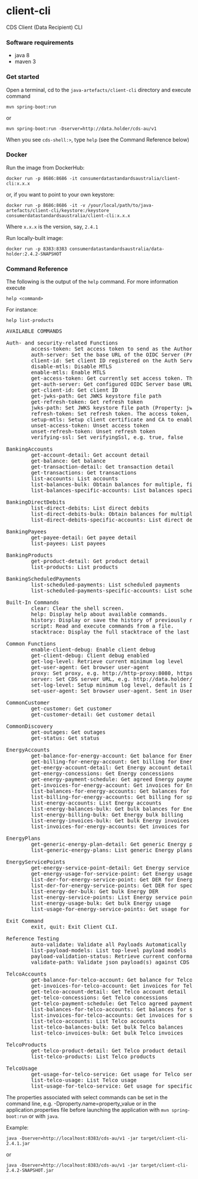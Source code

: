 # client-cli

CDS Client (Data Recipient) CLI

### Software requirements

* java 8
* maven 3

### Get started

Open a terminal, cd to the `java-artefacts/client-cli` directory and execute command

    mvn spring-boot:run

or

    mvn spring-boot:run -Dserver=http://data.holder/cds-au/v1

When you see `cds-shell:>`, type `help` (see the Command Reference below)

### Docker

Run the image from DockerHub:

    docker run -p 8686:8686 -it consumerdatastandardsaustralia/client-cli:x.x.x

or, if you want to point to your own keystore:

    docker run -p 8686:8686 -it -v /your/local/path/to/java-artefacts/client-cli/keystore:/keystore consumerdatastandardsaustralia/client-cli:x.x.x
    
Where `x.x.x` is the version, say, `2.4.1`

Run locally-built image:

    docker run -p 8383:8383 consumerdatastandardsaustralia/data-holder:2.4.2-SNAPSHOT

### Command Reference

The following is the output of the `help` command.
For more information execute

    help <command>
    
For instance:

    help list-products

<pre>
AVAILABLE COMMANDS

Auth- and security-related Functions
        access-token: Set access token to send as the Authorization: Bearer header (Property: access.token)
        auth-server: Set the base URL of the OIDC Server (Property: auth.server)
        client-id: Set client ID registered on the Auth Server (Property: client.id)
        disable-mtls: Disable MTLS
        enable-mtls: Enable MTLS
        get-access-token: Get currently set access token. The refresh token flow can update access token.
        get-auth-server: Get configured OIDC Server base URL
        get-client-id: Get client ID
        get-jwks-path: Get JWKS keystore file path
        get-refresh-token: Get refresh token
        jwks-path: Set JWKS keystore file path (Property: jwks.path)
        refresh-token: Set refresh token. The access token, if set and valid, takes precedence. (Property: refresh.token)
        setup-mtls: Setup client certificate and CA to enable MTLS connection to the server
        unset-access-token: Unset access token
        unset-refresh-token: Unset refresh token
        verifying-ssl: Set verifyingSsl, e.g. true, false

BankingAccounts
        get-account-detail: Get account detail
        get-balance: Get balance
        get-transaction-detail: Get transaction detail
        get-transactions: Get transactions
        list-accounts: List accounts
        list-balances-bulk: Obtain balances for multiple, filtered accounts
        list-balances-specific-accounts: List balances specific accounts

BankingDirectDebits
        list-direct-debits: List direct debits
        list-direct-debits-bulk: Obtain balances for multiple, filtered accounts
        list-direct-debits-specific-accounts: List direct debits specific accounts

BankingPayees
        get-payee-detail: Get payee detail
        list-payees: List payees

BankingProducts
        get-product-detail: Get product detail
        list-products: List products

BankingScheduledPayments
        list-scheduled-payments: List scheduled payments
        list-scheduled-payments-specific-accounts: List scheduled payments specific accounts

Built-In Commands
        clear: Clear the shell screen.
        help: Display help about available commands.
        history: Display or save the history of previously run commands
        script: Read and execute commands from a file.
        stacktrace: Display the full stacktrace of the last error.

Common Functions
        enable-client-debug: Enable client debug
        get-client-debug: Client debug enabled
        get-log-level: Retrieve current minimum log level
        get-user-agent: Get browser user-agent
        proxy: Set proxy, e.g. http://http-proxy:8080, https://https-proxy:8443, socks://socks-proxy:5050, none (Property: proxy)
        server: Set CDS server URL, e.g. http://data.holder/cds-au/v1 (Property: server)
        set-log-level: Setup minimum log level, default is INFO
        set-user-agent: Set browser user-agent. Sent in User-Agent and x-cds-client-headers HTTP headers. Default is Client CLI (Property: user.agent)

CommonCustomer
        get-customer: Get customer
        get-customer-detail: Get customer detail

CommonDiscovery
        get-outages: Get outages
        get-status: Get status

EnergyAccounts
        get-balance-for-energy-account: Get balance for Energy account
        get-billing-for-energy-account: Get billing for Energy account
        get-energy-account-detail: Get Energy account detail
        get-energy-concessions: Get Energy concessions
        get-energy-payment-schedule: Get agreed Energy payment schedule
        get-invoices-for-energy-account: Get invoices for Energy account
        list-balances-for-energy-accounts: Get balances for specific Energy accounts
        list-billing-for-energy-accounts: Get billing for specific Energy accounts
        list-energy-accounts: List Energy accounts
        list-energy-balances-bulk: Get bulk balances for Energy
        list-energy-billing-bulk: Get Energy bulk billing
        list-energy-invoices-bulk: Get bulk Energy invoices
        list-invoices-for-energy-accounts: Get invoices for specific Energy accounts

EnergyPlans
        get-generic-energy-plan-detail: Get generic Energy plan detail
        list-generic-energy-plans: List generic Energy plans

EnergyServicePoints
        get-energy-service-point-detail: Get Energy service point detail
        get-energy-usage-for-service-point: Get Energy usage for service point
        list-der-for-energy-service-point: Get DER for Energy service point
        list-der-for-energy-service-points: Get DER for specific Energy service points
        list-energy-der-bulk: Get bulk Energy DER
        list-energy-service-points: List Energy service points
        list-energy-usage-bulk: Get bulk Energy usage
        list-usage-for-energy-service-points: Get usage for specific Energy service points

Exit Command
        exit, quit: Exit Client CLI.

Reference Testing
        auto-validate: Validate all Payloads Automatically
        list-payload-models: List top-level payload models
        payload-validation-status: Retrieve current conformance check status
        validate-path: Validate json payload(s) against CDS

TelcoAccounts
        get-balance-for-telco-account: Get balance for Telco account
        get-invoices-for-telco-account: Get invoices for Telco account
        get-telco-account-detail: Get Telco account detail
        get-telco-concessions: Get Telco concessions
        get-telco-payment-schedule: Get Telco agreed payment schedule
        list-balances-for-telco-accounts: Get balances for specific Telco accounts
        list-invoices-for-telco-accounts: Get invoices for specific Telco accounts
        list-telco-accounts: List Telco accounts
        list-telco-balances-bulk: Get bulk Telco balances
        list-telco-invoices-bulk: Get bulk Telco invoices

TelcoProducts
        get-telco-product-detail: Get Telco product detail
        list-telco-products: List Telco products

TelcoUsage
        get-usage-for-telco-service: Get usage for Telco service
        list-telco-usage: List Telco usage
        list-usage-for-telco-service: Get usage for specific Telco service
</pre>

The properties associated with select commands can be set in the command line, e.g. -Dproperty.name=property_value
or in the application.properties file before launching the application with `mvn spring-boot:run` or with `java`.

Example:

    java -Dserver=http://localhost:8383/cds-au/v1 -jar target/client-cli-2.4.1.jar

or

    java -Dserver=http://localhost:8383/cds-au/v1 -jar target/client-cli-2.4.2-SNAPSHOT.jar